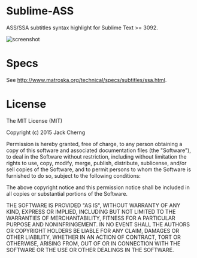 Sublime-ASS
===========

ASS/SSA subtitles syntax highlight for Sublime Text >= 3092.

![screenshot](https://raw.githubusercontent.com/jfcherng/Sublime-ASS/gh-pages/images/screenshot.png)


Specs
=====

See http://www.matroska.org/technical/specs/subtitles/ssa.html.


License
=======

The MIT License (MIT)

Copyright (c) 2015 Jack Cherng

Permission is hereby granted, free of charge, to any person obtaining a copy
of this software and associated documentation files (the "Software"), to deal
in the Software without restriction, including without limitation the rights
to use, copy, modify, merge, publish, distribute, sublicense, and/or sell
copies of the Software, and to permit persons to whom the Software is
furnished to do so, subject to the following conditions:

The above copyright notice and this permission notice shall be included in all
copies or substantial portions of the Software.

THE SOFTWARE IS PROVIDED "AS IS", WITHOUT WARRANTY OF ANY KIND, EXPRESS OR
IMPLIED, INCLUDING BUT NOT LIMITED TO THE WARRANTIES OF MERCHANTABILITY,
FITNESS FOR A PARTICULAR PURPOSE AND NONINFRINGEMENT. IN NO EVENT SHALL THE
AUTHORS OR COPYRIGHT HOLDERS BE LIABLE FOR ANY CLAIM, DAMAGES OR OTHER
LIABILITY, WHETHER IN AN ACTION OF CONTRACT, TORT OR OTHERWISE, ARISING FROM,
OUT OF OR IN CONNECTION WITH THE SOFTWARE OR THE USE OR OTHER DEALINGS IN THE
SOFTWARE.
